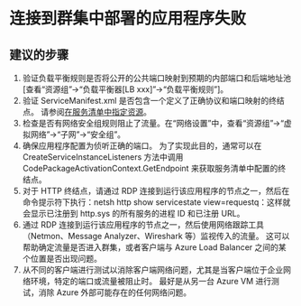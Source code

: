 <properties 
    pageTitle="连接到群集中部署的应用程序失败 " 
    description="连接到群集中部署的应用程序失败 " 
    service="microsoft.servicefabric"
    resource="clusters"
    authors="pkcsf"
    displayOrder="9"
    selfHelpType="resource"
    supportTopicIds=""
    resourceTags="servicefabric"
    productPesIds=""
    cloudEnvironments="public,BlackForest,Fairfax"   
/>
 

# <a name="connection-failures-to-applications-deployed-in-a-cluster"></a>连接到群集中部署的应用程序失败 

## <a name="recommended-steps"></a>**建议的步骤**

1. 验证负载平衡规则是否将公开的公共端口映射到预期的内部端口和后端地址池 [查看“资源组”->“负载平衡器[LB xxx]”->“负载平衡规则”]。
2. 验证 ServiceManifest.xml 是否包含一个定义了正确协议和端口映射的终结点。 请参阅[在服务清单中指定资源](https://azure.microsoft.com/documentation/articles/service-fabric-service-manifest-resources/)。
3. 检查是否有网络安全组规则阻止了流量。在“网络设置”中，查看“资源组”->“虚拟网络”->“子网”->“安全组”。
4. 确保应用程序配置为侦听正确的端口。 为了实现此目的，通常可以在 CreateServiceInstanceListeners 方法中调用 CodePackageActivationContext.GetEndpoint 来获取服务清单中配置的终结点。
5. 对于 HTTP 终结点，请通过 RDP 连接到运行该应用程序的节点之一，然后在命令提示符下执行：netsh http show servicestate view=requestq：这样就会显示已注册到 http.sys 的所有服务的进程 ID 和已注册 URL。
6. 通过 RDP 连接到运行该应用程序的节点之一，然后使用网络跟踪工具（Netmon、Message Analyzer、Wireshark 等）监视传入的流量。  这可以帮助确定流量是否进入群集，或者客户端与 Azure Load Balancer 之间的某个位置是否出现问题。
7. 从不同的客户端进行测试以消除客户端网络问题，尤其是当客户端位于企业网络环境，特定的端口或流量被阻止时。  最好是从另一台 Azure VM 进行测试，消除 Azure 外部可能存在的任何网络问题。



<!--HONumber=Jan17_HO1-->


